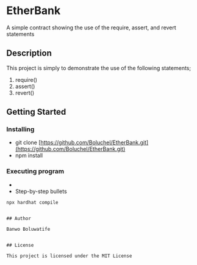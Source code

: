 # EtherBank

A simple contract showing the use of the require, assert, and revert statements

## Description

This project is simply to demonstrate the use of the following statements;
1. require()
2. assert()
3. revert()

## Getting Started

### Installing

* git clone [https://github.com/Boluchel/EtherBank.git](https://github.com/Boluchel/EtherBank.git)
* npm install

### Executing program

* 
* Step-by-step bullets
```
npx hardhat compile
```

```

## Author

Banwo Boluwatife


## License

This project is licensed under the MIT License
